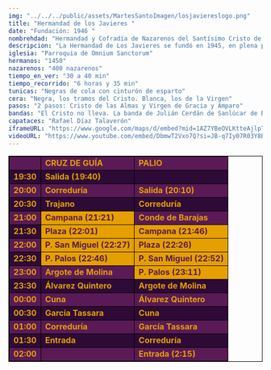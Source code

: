 ```yaml
---
img: "../../../public/assets/MartesSantoImagen/losjaviereslogo.png"
title: "Hermandad de los Javieres "
date: "Fundación: 1946 "
nombrehdad: "Hermandad y Cofradía de Nazarenos del Santísimo Cristo de las Almas, María Santísima de Gracia y Amparo y San Francisco Javier"
descripcion: "La Hermandad de Los Javieres se fundó en 1945, en plena posguerra y nace dentro de la Compañía de Jesús, en la iglesia del Sagrado Corazón. La primera estación de penitencia hacia la catedral fue en 1957, el Santísimo Cristo de las Almas crucificado y a sus pies María Santísima de Gracia y Amparo. Sin embargo, la Virgen salió bajo su palio en la Semana Santa de 1980. Tres años antes la hermandad traslada su sede a Omnum Sanctorum, donde hoy reside. Actualmente su Hermano Mayor es José Antonio Oliert."
iglesia: "Parroquia de Omnium Sanctorum"
hermanos: "1450"
nazarenos: "400 nazarenos"
tiempo_en_ver: "30 a 40 min"
tiempo_recorrido: "6 horas y 35 min"
tunicas: "Negras de cola con cinturón de esparto"
cera: "Negra, los tramos del Cristo. Blanca, los de la Virgen"
pasos: "2 pasos: Cristo de las Almas y Virgen de Gracia y Amparo"
bandas: "El Cristo no lleva. La banda de Julián Cerdán de Sanlúcar de Barrameda, tras el palio"
capataces: "Rafael Díaz Talaverón"
iframeURL: "https://www.google.com/maps/d/embed?mid=1AZ7YBeOVLKtteAjlpTjz1w9A6oMp6VEc&ehbc=2E312F"
videoURL: "https://www.youtube.com/embed/DbmwT2Vxo7Q?si=JB-q7Iy07R03Y8Bv"
---
```


<table class="recorrido" style="width: 100%; border-collapse: collapse; text-align: left; border: 1px solid black;">
  <tbody>
    <tr style="background-color: #5a1a55; color: #e5a000; font-weight: bold;">
      <td style="border: 1px solid black; text-align: center;"></td>
      <td style="border: 1px solid black;">CRUZ DE GUÍA</td>
      <td style="border: 1px solid black;">PALIO</td>
    </tr>
    <tr style="background-color: #2e0b37; color: #e5a000; font-weight: bold;">
      <td style="border: 1px solid black; text-align: center;">19:30</td>
      <td style="border: 1px solid black;">Salida (19:40)</td>
      <td style="border: 1px solid black;"></td>
    </tr>
    <tr style="background-color: #5a1a55; color: #e5a000; font-weight: bold;">
      <td style="border: 1px solid black; text-align: center;">20:00</td>
      <td style="border: 1px solid black;">Correduría</td>
      <td style="border: 1px solid black;">Salida (20:10)</td>
    </tr>
    <tr style="background-color: #2e0b37; color: #e5a000; font-weight: bold;">
      <td style="border: 1px solid black; text-align: center;">20:30</td>
      <td style="border: 1px solid black;">Trajano</td>
      <td style="border: 1px solid black;">Correduría</td>
    </tr>
    <tr style="background-color: #5a1a55; color: #e5a000; font-weight: bold;">
      <td style="border: 1px solid black; text-align: center;">21:00</td>
      <td style="background-color: #e5a000; color: #5a1a55; font-weight: bold; border: 1px solid black;">Campana (21:21)</td>
      <td style="border: 1px solid black;">Conde de Barajas</td>
    </tr>
    <tr style="background-color: #2e0b37; color: #e5a000; font-weight: bold;">
      <td style="border: 1px solid black; text-align: center;">21:30</td>
      <td style="background-color: #e5a000; color: #5a1a55; font-weight: bold; border: 1px solid black;">Plaza (22:01)</td>
      <td style="background-color: #e5a000; color: #5a1a55; font-weight: bold; border: 1px solid black;">Campana (21:46)</td>
    </tr>
    <tr style="background-color: #5a1a55; color: #e5a000; font-weight: bold;">
      <td style="border: 1px solid black; text-align: center;">22:00</td>
      <td style="background-color: #e5a000; color: #5a1a55; font-weight: bold; border: 1px solid black;">P. San Miguel (22:27)</td>
      <td style="background-color: #e5a000; color: #5a1a55; font-weight: bold; border: 1px solid black;">Plaza (22:26)</td>
    </tr>
    <tr style="background-color: #2e0b37; color: #e5a000; font-weight: bold;">
      <td style="border: 1px solid black; text-align: center;">22:30</td>
      <td style="background-color: #e5a000; color: #5a1a55; font-weight: bold; border: 1px solid black;">P. Palos (22:46)</td>
      <td style="background-color: #e5a000; color: #5a1a55; font-weight: bold; border: 1px solid black;">P. San Miguel (22:52)</td>
    </tr>
    <tr style="background-color: #5a1a55; color: #e5a000; font-weight: bold;">
      <td style="border: 1px solid black; text-align: center;">23:00</td>
      <td style="border: 1px solid black;">Argote de Molina</td>
      <td style="background-color: #e5a000; color: #5a1a55; font-weight: bold; border: 1px solid black;">P. Palos (23:11)</td>
    </tr>
    <tr style="background-color: #2e0b37; color: #e5a000; font-weight: bold;">
      <td style="border: 1px solid black; text-align: center;">23:30</td>
      <td style="border: 1px solid black;">Álvarez Quintero</td>
      <td style="border: 1px solid black;">Argote de Molina</td>
    </tr>
    <tr style="background-color: #5a1a55; color: #e5a000; font-weight: bold;">
      <td style="border: 1px solid black; text-align: center;">00:00</td>
      <td style="border: 1px solid black;">Cuna</td>
      <td style="border: 1px solid black;">Álvarez Quintero</td>
    </tr>
    <tr style="background-color: #2e0b37; color: #e5a000; font-weight: bold;">
      <td style="border: 1px solid black; text-align: center;">00:30</td>
      <td style="border: 1px solid black;">García Tassara</td>
      <td style="border: 1px solid black;">Cuna</td>
    </tr>
    <tr style="background-color: #5a1a55; color: #e5a000; font-weight: bold;">
      <td style="border: 1px solid black; text-align: center;">01:00</td>
      <td style="border: 1px solid black;">Correduría</td>
      <td style="border: 1px solid black;">García Tassara</td>
    </tr>
    <tr style="background-color: #2e0b37; color: #e5a000; font-weight: bold;">
      <td style="border: 1px solid black; text-align: center;">01:30</td>
      <td style="border: 1px solid black;">Entrada</td>
      <td style="border: 1px solid black;">Correduría</td>
    </tr>
    <tr style="background-color: #5a1a55; color: #e5a000; font-weight: bold;">
      <td style="border: 1px solid black; text-align: center;">02:00</td>
      <td style="border: 1px solid black;"></td>
      <td style="border: 1px solid black;">Entrada (2:15)</td>
    </tr>
  </tbody>
</table>